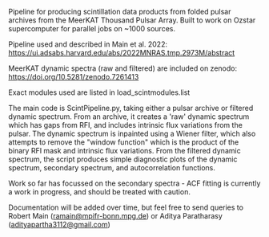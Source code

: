 Pipeline for producing scintillation data products from folded pulsar archives from the MeerKAT Thousand Pulsar Array.  Built to work on Ozstar supercomputer for parallel jobs on ~1000 sources.

Pipeline used and described in Main et al. 2022: https://ui.adsabs.harvard.edu/abs/2022MNRAS.tmp.2973M/abstract

MeerKAT dynamic spectra (raw and filtered) are included on zenodo: https://doi.org/10.5281/zenodo.7261413

Exact modules used are listed in load_scintmodules.list

The main code is ScintPipeline.py, taking either a pulsar archive or filtered dynamic spectrum.  From an archive, it creates a 'raw' dynamic spectrum which has gaps from RFI, and includes intrinsic flux variations from the pulsar.  The dynamic spectrum is inpainted using a Wiener filter, which also attempts to remove the "window function" which is the product of the binary RFI mask and intrinsic flux variations. From the filtered dynamic spectrum, the script produces simple diagnostic plots of the dynamic spectrum, secondary spectrum, and autocorrelation functions.

Work so far has focussed on the secondary spectra - ACF fitting is currently a work in progress, and should be treated with caution.

Documentation will be added over time, but feel free to send queries to Robert Main (ramain@mpifr-bonn.mpg.de) or Aditya Paratharasy (adityapartha3112@gmail.com)
